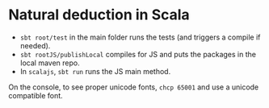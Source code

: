 # Natural deduction in Scala

  - `sbt root/test` in the main folder runs the tests (and triggers a compile if needed).
  - `sbt rootJS/publishLocal` compiles for JS and puts the packages in the local maven repo.
  - In `scalajs`, `sbt run` runs the JS main method.

On the console, to see proper unicode fonts, `chcp 65001` and use a unicode
compatible font.
